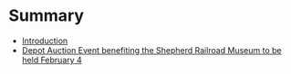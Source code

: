 # Summary

* [Introduction](README.md)
* [Depot Auction Event benefiting the Shepherd Railroad Museum to be held February 4](_posts/2017-01-25-depot-auction-event-benefiting-the-shepherd-railroad-museum-to-be-held-february-4.md)

